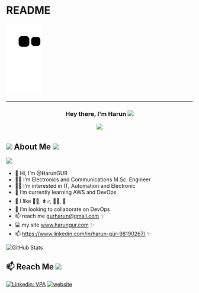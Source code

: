 # README

![snake svg](https://github.com/HRNGR/HRNGR/blob/output/github-contribution-grid-snake.svg)

---------------

<h3 align="center">Hey there, I'm Harun  <img src="https://media.giphy.com/media/hvRJCLFzcasrR4ia7z/giphy.gif" width="28">

  
<a href="#"><img width="50%" height="auto" src="![image](https://user-images.githubusercontent.com/96360040/158347720-eccfe991-1374-49d0-a3b7-3047b362fe7c.png)" height="75px"/></a>

## <img src="https://wallpaperaccess.com/full/3304183.jpg" width="4%"> About Me <img src="https://user-images.githubusercontent.com/96360040/158361364-108b1c19-f72a-46b7-bc6a-e0f43ad2c8fa.png" width="4%">
 
 <a href="#"><img width="50%" height="auto" src="![image](https://user-images.githubusercontent.com/96360040/158361364-108b1c19-f72a-46b7-bc6a-e0f43ad2c8fa.png)" height="75px"/></a>  
  
  
- 👋 Hi, I’m @HarunGUR
- 👨‍🎓 I’m Electronics and Communications M.Sc. Engineer
- 👨‍🏫 I’m interested in IT, Automation and Electronic
- 👀 I’m currently learning AWS and DevOps
- 🥇 I like 🏊‍♂, ⛹‍♂, 🚵‍♂, 🎣 
- 💞️ I’m looking to collaborate on DevOps 
- 📫 reach me gurharun@gmail.com  ✨
- 💻 my site www.harungur.com   ✨
- 📫 https://www.linkedin.com/in/harun-gür-98190267/   ✨
  
![GitHub Stats](https://github-readme-stats.vercel.app/api?username=HRNGR&theme=radical)

  
## 📫 Reach Me <img src='https://raw.githubusercontent.com/ShahriarShafin/ShahriarShafin/main/Assets/handshake.gif' width="70px">

[![Linkedin: VPA](https://img.shields.io/badge/linkedin-%230077B5.svg?&style=for-the-badge&logo=linkedin&logoColor=white)](https://www.linkedin.com/in/harun-gür-98190267/)
[![website](https://img.shields.io/badge/gmail-f1f2f6.svg?&style=for-the-badge&logo=gmail&logoColor=red)](mailto:gurharun@gmail.com)
  
<!---
HRNGR/HRNGR is a ✨ special ✨ repository because its `README.md` (this file) appears on your GitHub profile.
You can click the Preview link to take a look at your changes.
--->
